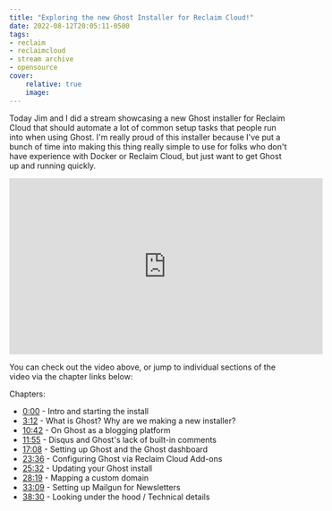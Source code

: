 ```yaml
---
title: "Exploring the new Ghost Installer for Reclaim Cloud!"
date: 2022-08-12T20:05:11-0500
tags:
- reclaim
- reclaimcloud
- stream archive
- opensource
cover:
    relative: true
    image: 
---
```


Today Jim and I did a stream showcasing a new Ghost installer for Reclaim Cloud that should automate a lot of common setup tasks that people run into when using Ghost. I'm really proud of this installer because I've put a bunch of time into making this thing really simple to use for folks who don't have experience with Docker or Reclaim Cloud, but just want to get Ghost up and running quickly.

<iframe title="Exploring  our new Ghost installer on Reclaim Cloud!" src="https://video.jadin.me/videos/embed/6fb6f4b9-f7b3-4d13-ad1d-4e0788dfa651" allowfullscreen="" sandbox="allow-same-origin allow-scripts allow-popups" width="560" height="315" frameborder="0"></iframe>

You can check out the video above, or jump to individual sections of the video via the chapter links below:

Chapters:
- [0:00](https://video.jadin.me/w/eN7oNNfs3yShbphDwdHjJv?start=0s) - Intro and starting the install
- [3:12](https://video.jadin.me/w/eN7oNNfs3yShbphDwdHjJv?start=3m12s) - What is Ghost? Why are we making a new installer?
- [10:42](https://video.jadin.me/w/eN7oNNfs3yShbphDwdHjJv?start=10m42s) - On Ghost as a blogging platform
- [11:55](https://video.jadin.me/w/eN7oNNfs3yShbphDwdHjJv?start=11m55s) - Disqus and Ghost's lack of built-in comments
- [17:08](https://video.jadin.me/w/eN7oNNfs3yShbphDwdHjJv?start=17m8s) - Setting up Ghost and the Ghost dashboard
- [23:36](https://video.jadin.me/w/eN7oNNfs3yShbphDwdHjJv?start=23m36s) - Configuring Ghost via Reclaim Cloud Add-ons
- [25:32](https://video.jadin.me/w/eN7oNNfs3yShbphDwdHjJv?start=25m32s) - Updating your Ghost install
- [28:19](https://video.jadin.me/w/eN7oNNfs3yShbphDwdHjJv?start=28m19s) - Mapping a custom domain
- [33:09](https://video.jadin.me/w/eN7oNNfs3yShbphDwdHjJv?start=33m9s) - Setting up Mailgun for Newsletters
- [38:30](https://video.jadin.me/w/eN7oNNfs3yShbphDwdHjJv?start=38m30s) - Looking under the hood / Technical details